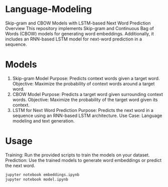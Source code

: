 # Language-Modeling

Skip-gram and CBOW Models with LSTM-based Next Word Prediction
Overview
This repository implements Skip-gram and Continuous Bag of Words (CBOW) models for generating word embeddings. Additionally, it includes an RNN-based LSTM model for next-word prediction in a sequence.

# Models
1. Skip-gram Model
Purpose: Predicts context words given a target word.
Objective: Maximize the probability of context words around a target word.
2. CBOW Model
Purpose: Predicts a target word given surrounding context words.
Objective: Maximize the probability of the target word given its context.
3. LSTM for Next Word Prediction
Purpose: Predicts the next word in a sequence using an RNN-based LSTM architecture.
Use Case: Language modeling and text generation.
# Usage
Training: Run the provided scripts to train the models on your dataset.
Prediction: Use the trained models to generate word embeddings or predict the next word.
```bash
jupyter notebook embeddings.ipynb
jupyter notebook model.ipynb
```
